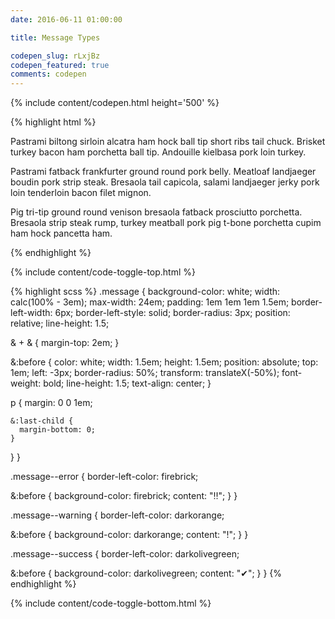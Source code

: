 ```yaml
---
date: 2016-06-11 01:00:00

title: Message Types

codepen_slug: rLxjBz
codepen_featured: true
comments: codepen
---
```



{% include content/codepen.html height='500' %}

{% highlight html %}
<div class="message  message--error">
  <p>Pastrami biltong sirloin alcatra ham hock ball tip short ribs tail chuck. Brisket turkey bacon ham porchetta ball tip. Andouille kielbasa pork loin turkey.</p>
</div>

<div class="message  message--warning">
  <p>Pastrami fatback frankfurter ground round pork belly. Meatloaf landjaeger boudin pork strip steak. Bresaola tail capicola, salami landjaeger jerky pork loin tenderloin bacon filet mignon.</p>
</div>

<div class="message  message--success">
  <p>Pig tri-tip ground round venison bresaola fatback prosciutto porchetta. Bresaola strip steak rump, turkey meatball pork pig t-bone porchetta cupim ham hock pancetta ham.</p>
</div>
{% endhighlight %}

{% include content/code-toggle-top.html %}

{% highlight scss %}
.message {
  background-color: white;
  width: calc(100% - 3em);
  max-width: 24em;
  padding: 1em 1em 1em 1.5em;
  border-left-width: 6px;
  border-left-style: solid;
  border-radius: 3px;
  position: relative;
  line-height: 1.5;

  & + & {
    margin-top: 2em;
  }

  &:before {
    color: white;
    width:  1.5em;
    height: 1.5em;
    position: absolute;
    top: 1em;
    left: -3px;
    border-radius: 50%;
    transform: translateX(-50%);
    font-weight: bold;
    line-height: 1.5;
    text-align: center;
  }

  p {
    margin: 0 0 1em;

    &:last-child {
      margin-bottom: 0;
    }
  }
}

.message--error {
  border-left-color: firebrick;

  &:before {
    background-color: firebrick;
    content: "‼";
  }
}

.message--warning {
  border-left-color: darkorange;

  &:before {
    background-color: darkorange;
    content: "!";
  }
}

.message--success {
  border-left-color: darkolivegreen;

  &:before {
    background-color: darkolivegreen;
    content: "✔";
  }
}
{% endhighlight %}

{% include content/code-toggle-bottom.html %}
